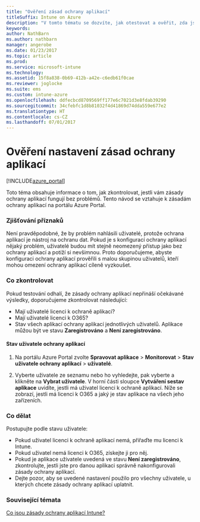 ```yaml
---
title: "Ověření zásad ochrany aplikací"
titleSuffix: Intune on Azure
description: "V tomto tématu se dozvíte, jak otestovat a ověřit, zda jste správně nastavili zásady ochrany aplikací a zda fungují, jak mají."
keywords: 
author: NathBarn
ms.author: nathbarn
manager: angerobe
ms.date: 01/23/2017
ms.topic: article
ms.prod: 
ms.service: microsoft-intune
ms.technology: 
ms.assetid: 15f8a838-0b69-412b-a42e-c6edb61f0cae
ms.reviewer: joglocke
ms.suite: ems
ms.custom: intune-azure
ms.openlocfilehash: ddfecbcd8709569ff177e6c7021d3e8fdab39290
ms.sourcegitcommit: 34cfebfc1d8b81032f4d41869d74dda559e677e2
ms.translationtype: HT
ms.contentlocale: cs-CZ
ms.lasthandoff: 07/01/2017
---
```

# <a name="how-to-validate-your-app-protection-policy-setup"></a>Ověření nastavení zásad ochrany aplikací

[!INCLUDE[azure_portal](./includes/azure_portal.md)]


Toto téma obsahuje informace o tom, jak zkontrolovat, jestli vám zásady ochrany aplikací fungují bez problémů. Tento návod se vztahuje k zásadám ochrany aplikací na portálu Azure Portal.

### <a name="checking-for-symptoms"></a>Zjišťování příznaků
Není pravděpodobné, že by problém nahlásili uživatelé, protože ochrana aplikací je nástroj na ochranu dat. Pokud je s konfigurací ochrany aplikací nějaký problém, uživatelé budou mít stejně neomezený přístup jako bez ochrany aplikací a potíží si nevšimnou. Proto doporučujeme, abyste konfiguraci ochrany aplikací prověřili s malou skupinou uživatelů, kteří mohou omezení ochrany aplikací cíleně vyzkoušet.


### <a name="what-to-check"></a>Co zkontrolovat

Pokud testování odhalí, že zásady ochrany aplikací nepřináší očekávané výsledky, doporučujeme zkontrolovat následující:

- Mají uživatelé licenci k ochraně aplikací?
- Mají uživatelé licenci k O365?
- Stav všech aplikací ochrany aplikací jednotlivých uživatelů. Aplikace můžou být ve stavu **Zaregistrováno** a **Není zaregistrováno**.

#### <a name="user-app-protection-status"></a>Stav uživatele ochrany aplikací
1. Na portálu Azure Portal zvolte **Spravovat aplikace** > **Monitorovat** >  **Stav uživatele ochrany aplikací** > **uživatelé**.

2. Vyberte uživatele ze seznamu nebo ho vyhledejte, pak vyberte a klikněte na **Vybrat uživatele**. V horní části sloupce **Vytváření sestav aplikace** uvidíte, jestli má uživatel licenci k ochraně aplikací. Níže se zobrazí, jestli má licenci k O365 a jaký je stav aplikace na všech jeho zařízeních.



### <a name="what-to-do"></a>Co dělat
Postupujte podle stavu uživatele:

- Pokud uživatel licenci k ochraně aplikací nemá, přiřaďte mu licenci k Intune.
- Pokud uživatel nemá licenci k O365, získejte ji pro něj.
- Pokud je aplikace uživatele uvedená ve stavu **Není zaregistrováno**, zkontrolujte, jestli jste pro danou aplikaci správně nakonfigurovali zásady ochrany aplikací.
- Dejte pozor, aby se uvedené nastavení použilo pro všechny uživatele, u kterých chcete zásady ochrany aplikací uplatnit.

### <a name="see-also"></a>Související témata

[Co jsou zásady ochrany aplikací Intune?](app-protection-policies.md)
